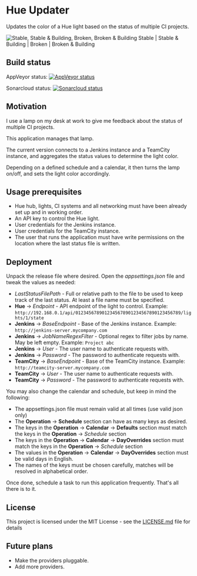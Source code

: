 
# Hue Updater

Updates the color of a Hue light based on the status of multiple CI projects.

![Stable, Stable & Building, Broken, Broken & Building](https://i.imgur.com/YuEo7Ak.jpg)
Stable | Stable & Building | Broken | Broken & Building


## Build status

AppVeyor status:  [![AppVeyor status](https://ci.appveyor.com/api/projects/status/9xebpi3ve7ujf2vb?svg=true)](https://ci.appveyor.com/project/jorgeyanesdiez/HueUpdater)

Sonarcloud status: [![Sonarcloud status](https://sonarcloud.io/api/project_badges/measure?project=jorgeyanesdiez_HueUpdater&metric=alert_status)](https://sonarcloud.io/dashboard?id=jorgeyanesdiez_HueUpdater)


## Motivation

I use a lamp on my desk at work to give me feedback about the status of multiple CI projects.

This application manages that lamp.

The current version connects to a Jenkins instance and a TeamCity instance, and aggregates the status values to determine the light color.

Depending on a defined schedule and a calendar, it then turns the lamp on/off, and sets the light color accordingly.


## Usage prerequisites

* Hue hub, lights, CI systems and all networking must have been already set up and in working order.
* An API key to control the Hue light.
* User credentials for the Jenkins instance.
* User credentials for the TeamCity instance.
* The user that runs the application must have write permissions on the location where the last status file is written.


## Deployment

Unpack the release file where desired.
Open the *appsettings.json* file and tweak the values as needed:

* *LastStatusFilePath* - Full or relative path to the file to be used to keep track of the last status. At least a file name must be specified.
* **Hue** -> *Endpoint* - API endpoint of the light to control. Example: `http://192.168.0.1/api/0123456789012345678901234567890123456789/lights/1/state`
* **Jenkins** -> *BaseEndpoint* - Base of the Jenkins instance. Example: `http://jenkins-server.mycompany.com`
* **Jenkins** -> *JobNameRegexFilter* - Optional regex to filter jobs by name. May be left empty. Example: `Project abc`
* **Jenkins** -> *User* - The user name to authenticate requests with.
* **Jenkins** -> *Password* - The password to authenticate requests with.
* **TeamCity** -> *BaseEndpoint* - Base of the TeamCity instance. Example: `http://teamcity-server.mycompany.com`
* **TeamCity** -> *User* - The user name to authenticate requests with.
* **TeamCity** -> *Password* - The password to authenticate requests with.

You may also change the calendar and schedule, but keep in mind the following:

* The appsettings.json file must remain valid at all times (use valid json only)
* The **Operation** -> **Schedule** section can have as many keys as desired.
* The keys in the **Operation** -> **Calendar** -> **Defaults** section must match the keys in the **Operation** -> *Schedule* section
* The keys in the **Operation** -> **Calendar** -> **DayOverrides** section must match the keys in the **Operation** -> *Schedule* section
* The values in the **Operation** -> **Calendar** -> **DayOverrides** section must be valid days in English.
* The names of the keys must be chosen carefully, matches will be resolved in alphabetical order.

Once done, schedule a task to run this application frequently. That's all there is to it.


## License

This project is licensed under the MIT License - see the [LICENSE.md](LICENSE.md) file for details


## Future plans

* Make the providers pluggable.
* Add more providers.
